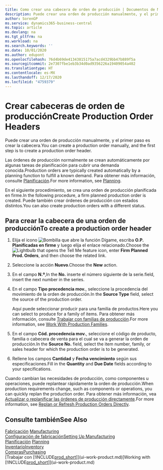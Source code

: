 ```yaml
---
title: Como crear una cabecera de orden de producción | Documentos de Microsoft
description: Puede crear una orden de producción manualmente, y el primer paso es crear la cabecera.
author: SorenGP
ms.service: dynamics365-business-central
ms.topic: article
ms.devlang: na
ms.tgt_pltfrm: na
ms.workload: na
ms.search.keywords: ''
ms.date: 10/01/2020
ms.author: edupont
ms.openlocfilehash: 76d4b69de41343815175a7acd4329bb47b889f5a
ms.sourcegitcommit: 2e7307fbe1eb3b34d0ad9356226a19409054a402
ms.translationtype: HT
ms.contentlocale: es-MX
ms.lasthandoff: 12/17/2020
ms.locfileid: "4759379"
---
```

# <a name="create-production-order-headers"></a><span data-ttu-id="12de9-103">Crear cabeceras de orden de producción</span><span class="sxs-lookup"><span data-stu-id="12de9-103">Create Production Order Headers</span></span>
<span data-ttu-id="12de9-104">Puede crear una orden de producción manualmente, y el primer paso es crear la cabecera.</span><span class="sxs-lookup"><span data-stu-id="12de9-104">You can create a production order manually, and the first step is to create a production order header.</span></span>

<span data-ttu-id="12de9-105">Las órdenes de producción normalmente se crean automáticamente por algunas tareas de planificación para cubrir una demanda conocida.</span><span class="sxs-lookup"><span data-stu-id="12de9-105">Production orders are typically created automatically by a planning function to fulfill a known demand.</span></span> <span data-ttu-id="12de9-106">Para obtener más información, consulte [Planificación](production-planning.md).</span><span class="sxs-lookup"><span data-stu-id="12de9-106">For more information, see [Planning](production-planning.md).</span></span>   

<span data-ttu-id="12de9-107">En el siguiente procedimiento, se crea una orden de producción planificada en firme.</span><span class="sxs-lookup"><span data-stu-id="12de9-107">In the following procedure, a firm planned production order is created.</span></span> <span data-ttu-id="12de9-108">Puede también crear órdenes de producción con estados distintos.</span><span class="sxs-lookup"><span data-stu-id="12de9-108">You can also create production orders with a different status.</span></span>  

## <a name="to-create-a-production-order-header"></a><span data-ttu-id="12de9-109">Para crear la cabecera de una orden de producción</span><span class="sxs-lookup"><span data-stu-id="12de9-109">To create a production order header</span></span>  
1.  <span data-ttu-id="12de9-110">Elija el icono ![Bombilla que abre la función Dígame](media/ui-search/search_small.png "Dígame qué desea hacer"), escriba **O.P. Planificadas en firme** y luego elija el enlace relacionado.</span><span class="sxs-lookup"><span data-stu-id="12de9-110">Choose the ![Lightbulb that opens the Tell Me feature](media/ui-search/search_small.png "Tell me what you want to do") icon, enter **Firm Planned Prod. Orders**, and then choose the related link.</span></span>  
2.  <span data-ttu-id="12de9-111">Seleccione la acción **Nuevo**.</span><span class="sxs-lookup"><span data-stu-id="12de9-111">Choose the **New** action.</span></span>  
3.  <span data-ttu-id="12de9-112">En el campo **N.º**,</span><span class="sxs-lookup"><span data-stu-id="12de9-112">In the **No.**</span></span> <span data-ttu-id="12de9-113">inserte el número siguiente de la serie.</span><span class="sxs-lookup"><span data-stu-id="12de9-113">field, insert the next number in the series.</span></span>  
4.  <span data-ttu-id="12de9-114">En el campo **Tipo procedencia mov.**, seleccione la procedencia del movimiento de la orden de producción.</span><span class="sxs-lookup"><span data-stu-id="12de9-114">In the **Source Type** field, select the source of the production order.</span></span>

    <span data-ttu-id="12de9-115">Aquí puede seleccionar producir para una familia de productos.</span><span class="sxs-lookup"><span data-stu-id="12de9-115">Here you can select to produce for a family of items.</span></span> <span data-ttu-id="12de9-116">Para obtener más información, consulte [Trabajar con familias de producción](production-how-work-family.md).</span><span class="sxs-lookup"><span data-stu-id="12de9-116">For more information, see [Work With Production Families](production-how-work-family.md).</span></span>
5.  <span data-ttu-id="12de9-117">En el campo **Cód. procedencia mov.**, seleccione el código de producto, familia o cabecera de venta para el cual se va a generar la orden de producción.</span><span class="sxs-lookup"><span data-stu-id="12de9-117">In the **Source No.** field, select the item number, family, or sales header for which the production order is to be generated.</span></span>  
6.  <span data-ttu-id="12de9-118">Rellene los campos **Cantidad** y **Fecha vencimiento** según sus especificaciones.</span><span class="sxs-lookup"><span data-stu-id="12de9-118">Fill in the **Quantity** and **Due Date** fields according to your specifications.</span></span>  

<span data-ttu-id="12de9-119">Cuando cambian las necesidades de producción, como componentes u operaciones, puede replantear rápidamente la orden de producción.</span><span class="sxs-lookup"><span data-stu-id="12de9-119">When production requirements change, such as components or operations, you can quickly replan the production order.</span></span> <span data-ttu-id="12de9-120">Para obtener más información, vea [Actualizar o replanificar las órdenes de producción directamente](production-how-to-replan-refresh-production-orders.md).</span><span class="sxs-lookup"><span data-stu-id="12de9-120">For more information, see [Replan or Refresh Production Orders Directly](production-how-to-replan-refresh-production-orders.md).</span></span> 

## <a name="see-also"></a><span data-ttu-id="12de9-121">Consulte también</span><span class="sxs-lookup"><span data-stu-id="12de9-121">See Also</span></span>  
<span data-ttu-id="12de9-122">[Fabricación](production-manage-manufacturing.md)  </span><span class="sxs-lookup"><span data-stu-id="12de9-122">[Manufacturing](production-manage-manufacturing.md)  </span></span>  
[<span data-ttu-id="12de9-123">Configuración de fabricación</span><span class="sxs-lookup"><span data-stu-id="12de9-123">Setting Up Manufacturing</span></span>](production-configure-production-processes.md)  
<span data-ttu-id="12de9-124">[Planificación](production-planning.md)    </span><span class="sxs-lookup"><span data-stu-id="12de9-124">[Planning](production-planning.md)    </span></span>  
[<span data-ttu-id="12de9-125">Inventario</span><span class="sxs-lookup"><span data-stu-id="12de9-125">Inventory</span></span>](inventory-manage-inventory.md)  
[<span data-ttu-id="12de9-126">Compras</span><span class="sxs-lookup"><span data-stu-id="12de9-126">Purchasing</span></span>](purchasing-manage-purchasing.md)  
<span data-ttu-id="12de9-127">[Trabajar con [!INCLUDE[prod_short](includes/prod_short.md)]](ui-work-product.md)</span><span class="sxs-lookup"><span data-stu-id="12de9-127">[Working with [!INCLUDE[prod_short](includes/prod_short.md)]](ui-work-product.md)</span></span>
